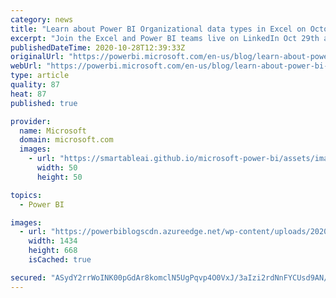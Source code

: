 ```yaml
---
category: news
title: "Learn about Power BI Organizational data types in Excel on October 29th"
excerpt: "Join the Excel and Power BI teams live on LinkedIn Oct 29th at 8:30AM PST to learn about organizational data types that appear in Excel. "
publishedDateTime: 2020-10-28T12:39:33Z
originalUrl: "https://powerbi.microsoft.com/en-us/blog/learn-about-power-bi-organizational-data-types-in-excel-on-october-29th/"
webUrl: "https://powerbi.microsoft.com/en-us/blog/learn-about-power-bi-organizational-data-types-in-excel-on-october-29th/"
type: article
quality: 87
heat: 87
published: true

provider:
  name: Microsoft
  domain: microsoft.com
  images:
    - url: "https://smartableai.github.io/microsoft-power-bi/assets/images/organizations/microsoft.com-50x50.jpg"
      width: 50
      height: 50

topics:
  - Power BI

images:
  - url: "https://powerbiblogscdn.azureedge.net/wp-content/uploads/2020/09/08-Excel-datasets-and-data-types.png"
    width: 1434
    height: 668
    isCached: true

secured: "ASydY2rrWoINK00pGdAr8komclN5UgPqvp4O0VxJ/3aIzi2rdNnFYCUsd9AN/wySSHzzohJjq2qHAKtfoJ1wxLao25vje/1D9lWf7e+XZBQqK7yojVKHcMHAG0vd1qzd4B7623KdItlhs367op4NnnOS675ix2BGMU5r/Oy3haGsZrtvlj7qItHsoBXpc9yRkLYlhmg1xxOroLAaC+YL0NPx7UMUTkf5HbhFMTFRbDdWpK2S+DBtUoFg7eRztgvKlZv8JcA/oGxAZP7K3y8wqBAtO9BIUXqWy0ut2DCf83Bo767yv/gbucc5F6izH8GPRM/ejTNx+dRk99HOwTK9Zb3WiAzJVf03oVTgeInMBCU=;Ez/DDVuBNZhKNU2szpmQmQ=="
---
```



